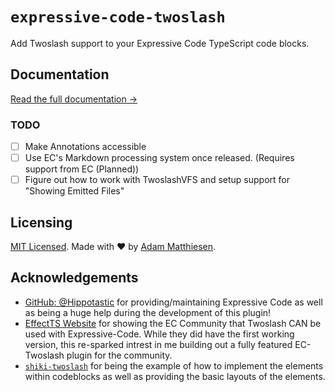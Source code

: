 # `expressive-code-twoslash`

Add Twoslash support to your Expressive Code TypeScript code blocks.

## Documentation

[Read the full documentation →](https://twoslash.matthiesen.dev)

### TODO
- [ ] Make Annotations accessible
- [ ] Use EC's Markdown processing system once released. (Requires support from EC (Planned))
- [ ] Figure out how to work with TwoslashVFS and setup support for "Showing Emitted Files"

## Licensing

[MIT Licensed](https://github.com/MatthiesenXYZ/EC-Plugins/tree/main/packages/twoslash/LICENSE). Made with ❤️ by [Adam Matthiesen](https://github.com/Adammatthiesen).

## Acknowledgements

- [GitHub: @Hippotastic](https://github.com/hippotastic) for providing/maintaining Expressive Code as well as being a huge help during the development of this plugin!
- [EffectTS Website](https://effect.website/docs) for showing the EC Community that Twoslash CAN be used with Expressive-Code. While they did have the first working version, this re-sparked intrest in me building out a fully featured EC-Twoslash plugin for the community.
- [`shiki-twoslash`](https://github.com/shikijs/twoslash/tree/main/packages/shiki-twoslash) for being the example of how to implement the elements within codeblocks as well as providing the basic layouts of the elements.